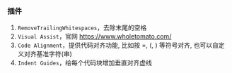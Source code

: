 ### 插件

  1. `RemoveTrailingWhitespaces`，去除末尾的空格
  2. `Visual Assist`，官网 https://www.wholetomato.com/
  3. `Code Alignment`，提供代码对齐功能, 比如按 =, (, ) 等符号对齐, 也可以自定义对齐基准字符(串)
  4. `Indent Guides`，给每个代码块增加垂直对齐虚线
